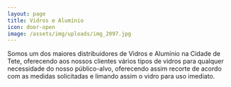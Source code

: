 ```yaml
---
layout: page
title: Vidros e Alumínio
icon: door-open
image: /assets/img/uploads/img_2097.jpg
---
```

Somos um dos maiores distribuidores de Vidros e Alumínio na Cidade de Tete, oferecendo aos nossos clientes vários tipos de vidros para qualquer necessidade do nosso público-alvo, oferecendo assim recorte de acordo com as medidas solicitadas e limando assim o vidro para uso imediato.